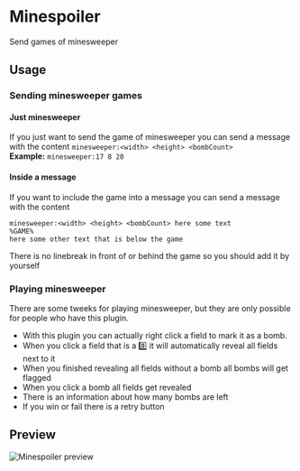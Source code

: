 # Minespoiler
Send games of minesweeper

## Usage
### Sending minesweeper games
#### Just minesweeper
If you just want to send the game of minesweeper you can send a message with the content
`minesweeper:<width> <height> <bombCount>`<br>
**Example:** `minesweeper:17 8 20`

#### Inside a message
If you want to include the game into a message you can send a message with the content
```
minesweeper:<width> <height> <bombCount> here some text
%GAME%
here some other text that is below the game
```
There is no linebreak in front of or behind the game so you should add it by yourself

### Playing minesweeper
There are some tweeks for playing minesweeper, but they are only possible for people who have this plugin.<br>
* With this plugin you can actually right click a field to mark it as a bomb.
* When you click a field that is a :zero: it will automatically reveal all fields next to it
* When you finished revealing all fields without a bomb all bombs will get flagged
* When you click a bomb all fields get revealed
* There is an information about how many bombs are left
* If you win or fail there is a retry button

## Preview
![Minespoiler preview](https://l0c4lh057.github.io/BetterDiscord/Plugins/Minespoiler/minespoiler-preview.gif)
